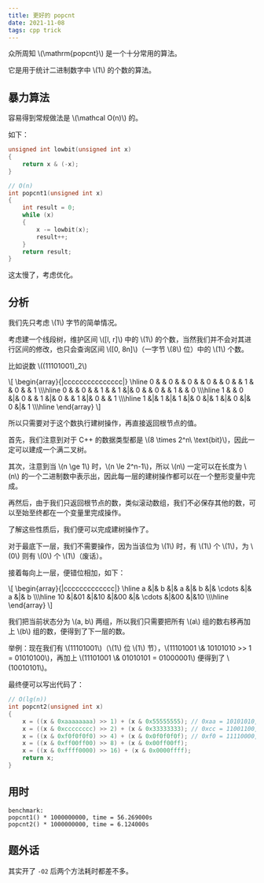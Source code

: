 ```yaml
---
title: 更好的 popcnt
date: 2021-11-08
tags: cpp trick
---
```

众所周知 \\(\mathrm{popcnt}\\) 是一个十分常用的算法。

它是用于统计二进制数字中 \\(1\\) 的个数的算法。

## 暴力算法

容易得到常规做法是 \\(\mathcal O(n)\\) 的。

如下：

```cpp
unsigned int lowbit(unsigned int x)
{
    return x & (-x);
}

// O(n)
int popcnt1(unsigned int x)
{
    int result = 0;
    while (x)
    {
        x -= lowbit(x);
        result++;
    }
    return result;
}
```

这太慢了，考虑优化。

## 分析

我们先只考虑 \\(1\\) 字节的简单情况。

考虑建一个线段树，维护区间 \\([l, r]\\) 中的 \\(1\\) 的个数，当然我们并不会对其进行区间的修改，也只会查询区间 \\([0, 8n]\\)（一字节 \\(8\\) 位）中的 \\(1\\) 个数。

比如说数 \\((11101001)_2\\)

\\[
\begin{array}{|ccccccccccccccc|}
    \hline
    0 & & 0 & & 0 & & 0 & & 0 & & 1 & & 0 & & 1 \\\\\hline
    0 & & 0 & & 1 & & 1 &|& 0 & & 0 & & 1 & & 0 \\\\\hline
    1 & & 0 &|& 0 & & 1 &|& 0 & & 1 &|& 0 & & 1 \\\\\hline
    1 &|& 1 &|& 1 &|& 0 &|& 1 &|& 0 &|& 0 &|& 1 \\\\\hline
\end{array}
\\]

所以只需要对于这个数执行建树操作，再直接返回根节点的值。

首先，我们注意到对于 C++ 的数据类型都是 \\(8 \times 2^n\ \text{bit}\\)，因此一定可以建成一个满二叉树。

其次，注意到当 \\(n \ge 1\\) 时，\\(n \le 2^n-1\\)，所以 \\(n\\) 一定可以在长度为 \\(n\\) 的一个二进制数中表示出，因此每一层的建树操作都可以在一个整形变量中完成。

再然后，由于我们只返回根节点的数，类似滚动数组，我们不必保存其他的数，可以至始至终都在一个变量里完成操作。

了解这些性质后，我们便可以完成建树操作了。

对于最底下一层，我们不需要操作，因为当该位为 \\(1\\) 时，有 \\(1\\) 个 \\(1\\)，为 \\(0\\) 则有 \\(0\\) 个 \\(1\\)（废话）。

接着每向上一层，便错位相加，如下：

\\[
\begin{array}{|ccccccccccccc|}
    \hline
     a &|& b &|& a &|& b &|& \cdots &|& a &|& b \\\\\hline
    10 &|&01 &|&10 &|&00 &|& \cdots &|&00 &|&10 \\\\\hline
\end{array}
\\]

我们把当前状态分为 \\(a, b\\) 两组，所以我们只需要把所有 \\(a\\) 组的数右移再加上 \\(b\\) 组的数，便得到了下一层的数。

举例：现在我们有 \\(11101001\\)（\\(1\\) 位 \\(1\\) 节），\\(11101001 \\& 10101010 >> 1 = 01010100\\)，再加上
 \\(11101001 \\& 01010101 = 01000001\\) 便得到了 \\(10010101\\)。

最终便可以写出代码了：

```cpp
// O(lg(n))
int popcnt2(unsigned int x)
{
    x = ((x & 0xaaaaaaaa) >> 1) + (x & 0x55555555); // 0xaa = 10101010, 0x55 = 01010101
    x = ((x & 0xcccccccc) >> 2) + (x & 0x33333333); // 0xcc = 11001100, 0x33 = 00110011
    x = ((x & 0xf0f0f0f0) >> 4) + (x & 0x0f0f0f0f); // 0xf0 = 11110000, 0x0f = 00001111
    x = ((x & 0xff00ff00) >> 8) + (x & 0x00ff00ff);
    x = ((x & 0xffff0000) >> 16) + (x & 0x0000ffff);
    return x;
}
```

## 用时

```
benchmark:
popcnt1() * 1000000000, time = 56.269000s
popcnt2() * 1000000000, time = 6.124000s
```

## 题外话
其实开了 `-O2` 后两个方法耗时都差不多。
